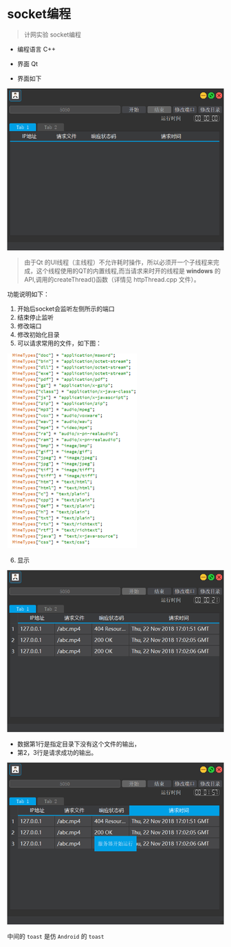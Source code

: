 # socket编程

> 计网实验 socket编程

-  编程语言 C++
-  界面 Qt

- 界面如下

![Alt text](./md_image/1542905424377.png)


> 由于Qt 的UI线程（主线程）不允许耗时操作，所以必须开一个子线程来完成，这个线程使用的QT的内置线程,而当请求来时开的线程是  **windows** 的API,调用的createThread()函数（详情见 httpThread.cpp 文件）。

功能说明如下：
1. 开始后socket会监听左侧所示的端口
2. 结束停止监听
3. 修改端口
4. 修改初始化目录
5. 可以请求常用的文件，如下图：

![Alt text](./md_image/1542905876839.png)


6. 显示

![Alt text](./md_image/1542906136116.png)

 - 数据第1行是指定目录下没有这个文件的输出，
 - 第2，3行是请求成功的输出。

![Alt text](./md_image/1542906243849.png)

中间的 `toast` 是仿 `Android` 的 `toast`
